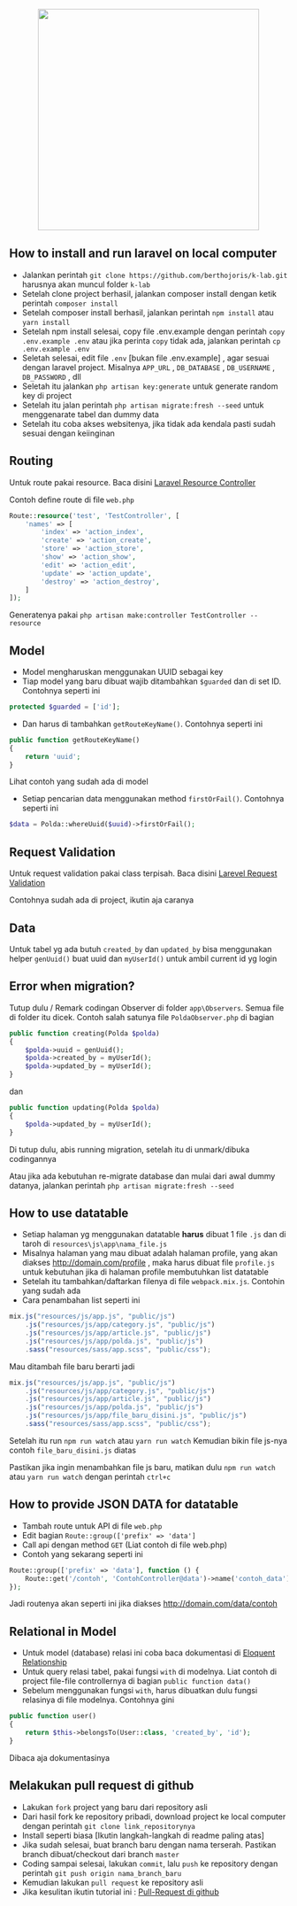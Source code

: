 <p align="center"><a href="https://laravel.com" target="_blank"><img src="https://raw.githubusercontent.com/laravel/art/master/logo-lockup/5%20SVG/2%20CMYK/1%20Full%20Color/laravel-logolockup-cmyk-red.svg" width="400"></a></p>

## How to install and run laravel on local computer

-   Jalankan perintah `git clone https://github.com/berthojoris/k-lab.git` harusnya akan muncul folder `k-lab`
-   Setelah clone project berhasil, jalankan composer install dengan ketik perintah `composer install`
-   Setelah composer install berhasil, jalankan perintah `npm install` atau `yarn install`
-   Setelah npm install selesai, copy file .env.example dengan perintah `copy .env.example .env` atau jika perinta `copy` tidak ada, jalankan perintah `cp .env.example .env`
-   Seletah selesai, edit file `.env` [bukan file .env.example] , agar sesuai dengan laravel project. Misalnya `APP_URL` , `DB_DATABASE` , `DB_USERNAME` , `DB_PASSWORD` , dll
-   Seletah itu jalankan `php artisan key:generate` untuk generate random key di project
-   Setelah itu jalan perintah `php artisan migrate:fresh --seed` untuk menggenarate tabel dan dummy data
-   Setelah itu coba akses websitenya, jika tidak ada kendala pasti sudah sesuai dengan keiinginan

## Routing

Untuk route pakai resource. Baca disini [Laravel Resource Controller](https://laravel.com/docs/8.x/controllers#resource-controllers)

Contoh define route di file `web.php`

```php
Route::resource('test', 'TestController', [
    'names' => [
        'index' => 'action_index',
        'create' => 'action_create',
        'store' => 'action_store',
        'show' => 'action_show',
        'edit' => 'action_edit',
        'update' => 'action_update',
        'destroy' => 'action_destroy',
    ]
]);
```

Generatenya pakai `php artisan make:controller TestController --resource`

## Model

-   Model mengharuskan menggunakan UUID sebagai key
-   Tiap model yang baru dibuat wajib ditambahkan `$guarded` dan di set ID. Contohnya seperti ini

```php
protected $guarded = ['id'];
```

-   Dan harus di tambahkan `getRouteKeyName()`. Contohnya seperti ini

```php
public function getRouteKeyName()
{
    return 'uuid';
}
```

Lihat contoh yang sudah ada di model

-   Setiap pencarian data menggunakan method `firstOrFail()`. Contohnya seperti ini

```php
$data = Polda::whereUuid($uuid)->firstOrFail();
```

## Request Validation

Untuk request validation pakai class terpisah. Baca disini [Larevel Request Validation](https://laravel.com/docs/8.x/validation#creating-form-requests)

Contohnya sudah ada di project, ikutin aja caranya

## Data

Untuk tabel yg ada butuh `created_by` dan `updated_by` bisa menggunakan helper `genUuid()` buat uuid dan `myUserId()` untuk ambil current id yg login

## Error when migration?

Tutup dulu / Remark codingan Observer di folder `app\Observers`. Semua file di folder itu dicek. Contoh salah satunya file `PoldaObserver.php` di bagian

```php
public function creating(Polda $polda)
{
    $polda->uuid = genUuid();
    $polda->created_by = myUserId();
    $polda->updated_by = myUserId();
}
```

dan

```php
public function updating(Polda $polda)
{
    $polda->updated_by = myUserId();
}
```

Di tutup dulu, abis running migration, setelah itu di unmark/dibuka codingannya

Atau jika ada kebutuhan re-migrate database dan mulai dari awal dummy datanya, jalankan perintah `php artisan migrate:fresh --seed`

## How to use datatable

-   Setiap halaman yg menggunakan datatable **harus** dibuat 1 file `.js` dan di taroh di `resources\js\app\nama_file.js`
-   Misalnya halaman yang mau dibuat adalah halaman profile, yang akan diakses http://domain.com/profile , maka harus dibuat file `profile.js` untuk kebutuhan jika di halaman profile membutuhkan list datatable
-   Setelah itu tambahkan/daftarkan filenya di file `webpack.mix.js`. Contohin yang sudah ada
-   Cara penambahan list seperti ini

```js
mix.js("resources/js/app.js", "public/js")
    .js("resources/js/app/category.js", "public/js")
    .js("resources/js/app/article.js", "public/js")
    .js("resources/js/app/polda.js", "public/js")
    .sass("resources/sass/app.scss", "public/css");
```

Mau ditambah file baru berarti jadi

```js
mix.js("resources/js/app.js", "public/js")
    .js("resources/js/app/category.js", "public/js")
    .js("resources/js/app/article.js", "public/js")
    .js("resources/js/app/polda.js", "public/js")
    .js("resources/js/app/file_baru_disini.js", "public/js")
    .sass("resources/sass/app.scss", "public/css");
```

Setelah itu run `npm run watch` atau `yarn run watch`
Kemudian bikin file js-nya contoh `file_baru_disini.js` diatas

Pastikan jika ingin menambahkan file js baru, matikan dulu `npm run watch` atau `yarn run watch` dengan perintah `ctrl+c`

## How to provide JSON DATA for datatable

-   Tambah route untuk API di file `web.php`
-   Edit bagian `Route::group(['prefix' => 'data']`
-   Call api dengan method `GET` (Liat contoh di file web.php)
-   Contoh yang sekarang seperti ini

```php
Route::group(['prefix' => 'data'], function () {
    Route::get('/contoh', 'ContohController@data')->name('contoh_data');
});
```

Jadi routenya akan seperti ini jika diakses http://domain.com/data/contoh

## Relational in Model

-   Untuk model (database) relasi ini coba baca dokumentasi di [Eloquent Relationship](https://laravel.com/docs/8.x/eloquent-relationships)
-   Untuk query relasi tabel, pakai fungsi `with` di modelnya. Liat contoh di project file-file controllernya di bagian `public function data()`
-   Sebelum menggunakan fungsi `with`, harus dibuatkan dulu fungsi relasinya di file modelnya. Contohnya gini

```php
public function user()
{
    return $this->belongsTo(User::class, 'created_by', 'id');
}
```

Dibaca aja dokumentasinya

## Melakukan pull request di github

-   Lakukan `fork` project yang baru dari repository asli
-   Dari hasil fork ke repository pribadi, download project ke local computer dengan perintah `git clone link_repositorynya`
-   Install seperti biasa [Ikutin langkah-langkah di readme paling atas]
-   Jika sudah selesai, buat branch baru dengan nama terserah. Pastikan branch dibuat/checkout dari branch `master`
-   Coding sampai selesai, lakukan `commit`, lalu `push` ke repository dengan perintah `git push origin nama_branch_baru`
-   Kemudian lakukan `pull request` ke repository asli
-   Jika kesulitan ikutin tutorial ini : [Pull-Request di github](https://www.youtube.com/watch?v=6_UhNE5qVX4)
